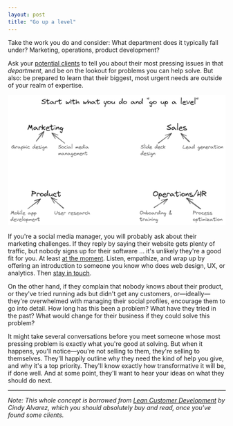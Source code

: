 ```yaml
---
layout: post
title: "Go up a level"
---
```


Take the work you do and consider: What department does it typically fall under? Marketing, operations, product development?

Ask your [potential clients](/people-who-hire-freelancers) to tell you about their most pressing issues in that _department_, and be on the lookout for problems you can help solve. But also: be prepared to learn that their biggest, most urgent needs are outside of your realm of expertise.

![graphic depicting services and the departments they fall under](/assets/images/up-a-level.png)

If you're a social media manager, you will probably ask about their marketing challenges. If they reply by saying their website gets plenty of traffic, but nobody signs up for their software ... it's unlikely they're a good fit for you. At least [at the moment](/timing-is-everything-unfortunately). Listen, empathize, and wrap up by offering an introduction to someone you know who does web design, UX, or analytics. Then [stay in touch](/stay-in-touch-with-potential-clients-forever).

On the other hand, if they complain that nobody knows about their product, or they've tried running ads but didn't get any customers, or—ideally—they're overwhelmed with managing their social profiles, encourage them to go into detail. How long has this been a problem? What have they tried in the past? What would change for their business if they could solve this problem?

It might take several conversations before you meet someone whose most pressing problem is exactly what you're good at solving. But when it happens, you'll notice—you're not selling to them, they're selling to themselves. They'll happily outline why they need the kind of help you give, and why it's a top priority. They'll know exactly how transformative it will be, if done well. And at some point, they'll want to hear your ideas on what they should do next.

---

_Note: This whole concept is borrowed from [Lean Customer Development](https://www.cindyalvarez.com/lean-customer-development/) by Cindy Alvarez, which you should absolutely buy and read, once you've found some clients._

